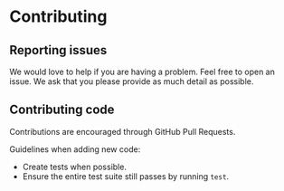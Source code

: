 # Contributing

## Reporting issues

We would love to help if you are having a problem. Feel free to open an issue. We ask that you please provide as much detail as possible.

## Contributing code

Contributions are encouraged through GitHub Pull Requests.

Guidelines when adding new code:

* Create tests when possible.
* Ensure the entire test suite still passes by running `test`.
